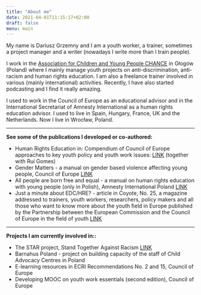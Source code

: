```yaml
---
title: "About me"
date: 2021-04-01T11:15:17+02:00
draft: false
menu: main
---
```


My name is Dariusz Grzemny and I am a youth worker, a trainer, sometimes a project manager and a writer (nowadays I write more than I train people). 

I work in the [Association for Children and Young People CHANCE](https://szansa.glogow.pl) in Głogów (Poland) where I mainly manage youth projects on anti-discrimination, anti-racism and human rights education. I am also a freelance trainer involved in various (mainly international) activities. Recently, I have also started podcasting and I find it really amazing. 

I used to work in the Council of Europe as an educational advisor and in the International Secretariat of Amnesty International as a human rights education advisor. I used to live in Spain, Hungary, France, UK and the Netherlands. Now I live in Wrocław, Poland. 

- - - -
**See some of the publications I developed or co-authored:**

* Human Rights Education in: Compendium of Council of Europe approaches to key youth policy and youth work issues: [LINK](https://rm.coe.int/16807023b0) (together with Rui Gomes)
* Gender Matters - a manual on gender based violence affecting young people, Council of Europe [LINK](https://www.coe.int/en/web/gender-matters)
* All people are born free and equal - a manual on human rights education with young people (only in Polish), Amnesty International Poland [LINK](https://amnesty.org.pl/wp-content/uploads/2016/07/) 
* Just a minute about EDC/HRE? - article in Coyote, No. 25, a magazine addressed to trainers, youth workers, researchers, policy makers and all those who want to know more about the youth field in Europe published by the Partnership between the European Commission and the Council of Europe in the field of youth [LINK](https://pjp-eu.coe.int/en/web/coyote-magazine/about-edc/hre)

- - - -
**Projects I am currently involved in::**

* The STAR project, Stand Together Against Racism [LINK](https://www.invisible-racism.eu/)
* Barnahus Poland - project on building capacity of the staff of Child Advocacy Centres in Poland
* E-learning resources in ECRI Recommendations No. 2 and 15, Council of Europe
* Developing MOOC on youth work essentials (second edition), Council of Europe



